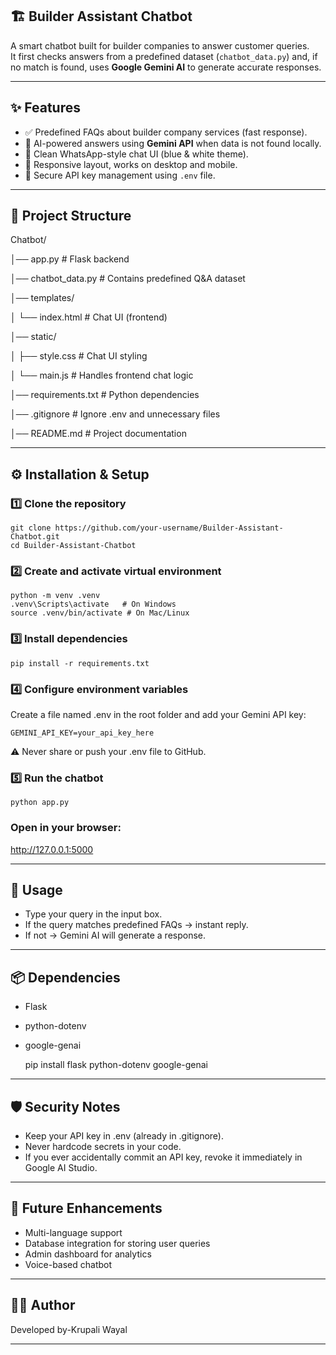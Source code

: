 
## 🏗️ Builder Assistant Chatbot

A smart chatbot built for builder companies to answer customer queries.  
It first checks answers from a predefined dataset (`chatbot_data.py`) and, if no match is found, uses **Google Gemini AI** to generate accurate responses.

---
## ✨ Features

- ✅ Predefined FAQs about builder company services (fast response).  
- 🤖 AI-powered answers using **Gemini API** when data is not found locally.  
- 💬 Clean WhatsApp-style chat UI (blue & white theme).  
- 📱 Responsive layout, works on desktop and mobile.  
- 🔐 Secure API key management using `.env` file.  

---
## 📂 Project Structure

Chatbot/

│── app.py # Flask backend

│── chatbot_data.py # Contains predefined Q&A dataset


│── templates/

│ └── index.html # Chat UI (frontend)

│── static/

│ ├── style.css # Chat UI styling

│ └── main.js # Handles frontend chat logic

│── requirements.txt # Python dependencies

│── .gitignore # Ignore .env and unnecessary files

│── README.md # Project documentation


---
## ⚙️ Installation & Setup

### 1️⃣ Clone the repository

    git clone https://github.com/your-username/Builder-Assistant-Chatbot.git
    cd Builder-Assistant-Chatbot

### 2️⃣ Create and activate virtual environment

    python -m venv .venv
    .venv\Scripts\activate   # On Windows
    source .venv/bin/activate # On Mac/Linux

### 3️⃣ Install dependencies

    pip install -r requirements.txt

### 4️⃣ Configure environment variables

Create a file named .env in the root folder and add your Gemini API key:

    GEMINI_API_KEY=your_api_key_here

⚠️ Never share or push your .env file to GitHub.

### 5️⃣ Run the chatbot

    python app.py

### Open in your browser:

http://127.0.0.1:5000

---

## 📜 Usage

- Type your query in the input box.
- If the query matches predefined FAQs → instant reply.
- If not → Gemini AI will generate a response.

---
## 📦 Dependencies

- Flask
- python-dotenv
- google-genai

    pip install flask python-dotenv google-genai
    
---
## 🛡️ Security Notes

- Keep your API key in .env (already in .gitignore).
- Never hardcode secrets in your code.
- If you ever accidentally commit an API key, revoke it immediately in Google AI Studio.

---
## 🚀 Future Enhancements

- Multi-language support
- Database integration for storing user queries
- Admin dashboard for analytics
- Voice-based chatbot

---
## 👩‍💻 Author

Developed by-Krupali Wayal

---